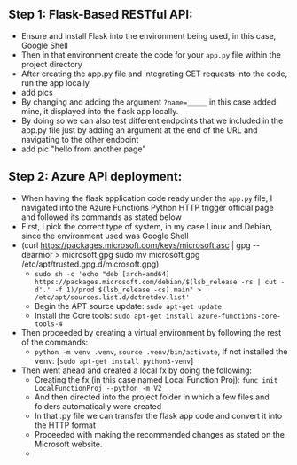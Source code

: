 ## Step 1: Flask-Based RESTful API:
- Ensure and install Flask into the environment being used, in this case, Google Shell
- Then in that environment create the code for your ```app.py``` file within the project directory
- After creating the app.py file and integrating GET requests into the code, run the app locally
-   add pics
-   By changing and adding the argument ```?name=_____``` in this case added mine, it displayed into the flask app locally.
-   By doing so we can also test different endpoints that we included in the app.py file just by adding an argument at the end of the URL and navigating to the other endpoint
-   add pic "hello from another page"

## Step 2: Azure API deployment:
- When having the flask application code ready under the ```app.py``` file, I navigated into the Azure Functions Python HTTP trigger official page and followed its commands as stated below
- First, I pick the correct type of system, in my case Linux and Debian, since the environment used was Google Shell
- (curl https://packages.microsoft.com/keys/microsoft.asc | gpg --dearmor > microsoft.gpg
sudo mv microsoft.gpg /etc/apt/trusted.gpg.d/microsoft.gpg)
  - ```sudo sh -c 'echo "deb [arch=amd64] https://packages.microsoft.com/debian/$(lsb_release -rs | cut -d'.' -f 1)/prod $(lsb_release -cs) main" > /etc/apt/sources.list.d/dotnetdev.list'```
  - Begin the APT source update: ```sudo apt-get update```
  - Install the Core tools: ```sudo apt-get install azure-functions-core-tools-4```
- Then proceeded by creating a virtual environment by following the rest of the commands:
  - ```python -m venv .venv```, ```source .venv/bin/activate```, If not installed the venv: [```sudo apt-get install python3-venv```]
- Then went ahead and created a local fx by doing the following:
  - Creating the fx (in this case named Local Function Proj): ```func init LocalFunctionProj --python -m V2```
  - And then directed into the project folder in which a few files and folders automatically were created
  - In that .py file we can transfer the flask app code and convert it into the HTTP format
  - Proceeded with making the recommended changes as stated on the Microsoft website.
  - 
